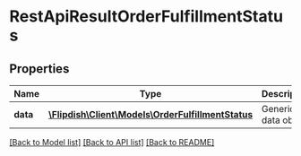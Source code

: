 # RestApiResultOrderFulfillmentStatus

## Properties
Name | Type | Description | Notes
------------ | ------------- | ------------- | -------------
**data** | [**\Flipdish\\Client\Models\OrderFulfillmentStatus**](OrderFulfillmentStatus.md) | Generic data object. | 

[[Back to Model list]](../README.md#documentation-for-models) [[Back to API list]](../README.md#documentation-for-api-endpoints) [[Back to README]](../README.md)


